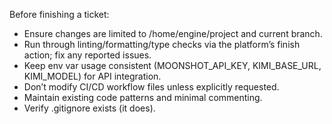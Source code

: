 Before finishing a ticket:
- Ensure changes are limited to /home/engine/project and current branch.
- Run through linting/formatting/type checks via the platform’s finish action; fix any reported issues.
- Keep env var usage consistent (MOONSHOT_API_KEY, KIMI_BASE_URL, KIMI_MODEL) for API integration.
- Don’t modify CI/CD workflow files unless explicitly requested.
- Maintain existing code patterns and minimal commenting.
- Verify .gitignore exists (it does).